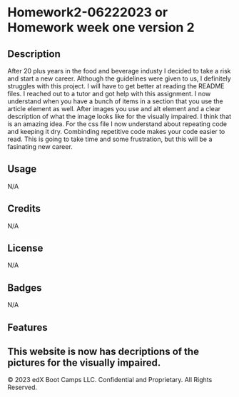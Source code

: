 # Homework2-06222023 or Homework week one version 2

## Description

After 20 plus years in the food and beverage industy I decided to take a risk and start a new career. Although the guidelines were given to us, I definitely struggles with this project. I will have to get better at reading the README files. I reached out to a tutor and got help with this assignment. I now understand when you have a bunch of items in a section that you use the article element as well. After images you use and alt element and a clear description of what the image looks like for the visually impaired.  I think that is an amazing idea. For the css file I now understand about repeating code and keeping it dry. Combinding repetitive code makes your code easier to read. This is going to take time and some frustration, but this will be a fasinating new career. 

## Usage
N/A

## Credits
N/A

## License
N/A

## Badges
N/A

## Features
This website is now has decriptions of the pictures for the visually impaired.
---
© 2023 edX Boot Camps LLC. Confidential and Proprietary. All Rights Reserved.
